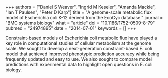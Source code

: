 +++
authors = ["Daniel S Weaver", "Ingrid M Keseler", "Amanda Mackie", "Ian T Paulsen", "Peter D Karp"]
title = "A genome-scale metabolic flux model of Escherichia coli K-12 derived from the EcoCyc database."
journal = "BMC systems biology"
what = "article"
doi = "10.1186/1752-0509-8-79"
pubmed = "24974895"
date = "2014-07-01"
keywords = []
+++

Constraint-based models of Escherichia coli metabolic flux have played a key role in computational studies of cellular metabolism at the genome scale. We sought to develop a next-generation constraint-based E. coli model that achieved improved phenotypic prediction accuracy while being frequently updated and easy to use. We also sought to compare model predictions with experimental data to highlight open questions in E. coli biology.